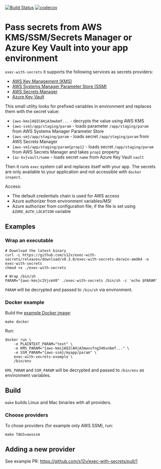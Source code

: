 [![Build Status](https://travis-ci.com/s12v/exec-with-secrets.svg?branch=master)](https://travis-ci.com/s12v/exec-with-secrets)
[![codecov](https://codecov.io/gh/s12v/exec-with-secrets/branch/master/graph/badge.svg)](https://codecov.io/gh/s12v/exec-with-secrets)

# Pass secrets from AWS KMS/SSM/Secrets Manager or Azure Key Vault into your app environment

`exec-with-secrets` it supports the following services as secrets providers:
 - [AWS Key Management (KMS)](https://aws.amazon.com/kms/)
 - [AWS Systems Manager Parameter Store (SSM)](https://docs.aws.amazon.com/systems-manager/latest/userguide/systems-manager-paramstore.html)
 - [AWS Secrets Manager](https://aws.amazon.com/secrets-manager/)
 - [Azure Key Vault](https://azure.microsoft.com/en-in/services/key-vault/)

This small utility looks for prefixed variables in environment and replaces them with the secret value:
 - `{aws-kms}AQICAHjA3mwbmf...` - decrypts the value using AWS KMS
 - `{aws-ssm}/app/staging/param` - loads parameter `/app/staging/param` from AWS Systems Manager Parameter Store
 - `{aws-sm}/app/staging/param` - loads secret `/app/staging/param` from AWS Secrets Manager
 - `{aws-sm}/app/staging/param{prop1}` - loads secret `/app/staging/param` from AWS Secrets Manager and takes `prop1` property
 - `{az-kv}vault/name` - loads secret `name` from Azure Key Vault `vault`
 
Then it runs `exec` system call and replaces itself with your app.
The secrets are only available to your application and not accessible with `docker inspect`.

Access:
 - The default credentials chain is used for AWS access
 - Azure authorizer from environment variables/MSI
 - Azure authorizer from configuration file, if the file is set using `AZURE_AUTH_LOCATION` variable

## Examples

### Wrap an executable

```
# Download the latest binary
curl -L https://github.com/s12v/exec-with-secrets/releases/download/v0.3.0/exec-with-secrets-darwin-amd64 -o exec-with-secrets
chmod +x ./exec-with-secrets

# Wrap /bin/sh
PARAM="{aws-kms}c2VjcmV0" ./exec-with-secrets /bin/sh -c 'echo $PARAM'
```

`PARAM` will be decrypted and passed to `/bin/sh` via environment.

### Docker example

Build the [example Docker image](Dockerfile):

```
make docker
```

Run:
```
docker run \
    -e PLAINTEXT_PARAM="text" \
    -e KMS_PARAM="{aws-kms}AQICAHjA3mwvsfng346vnbmf..." \
    -e SSM_PARAM="{aws-ssm}/myapp/param" \
    exec-with-secrets-example \
    /bin/env
```

`KMS_PARAM` and `SSM_PARAM` will be decrypted and passed to `/bin/env` as environment variables.


## Build

`make` builds Linux and Mac binaries with all providers.

### Choose providers

To chose providers (for example only AWS SSM), run:
```
make TAGS=awsssm
```

## Adding a new provider

See example PR: https://github.com/s12v/exec-with-secrets/pull/1
